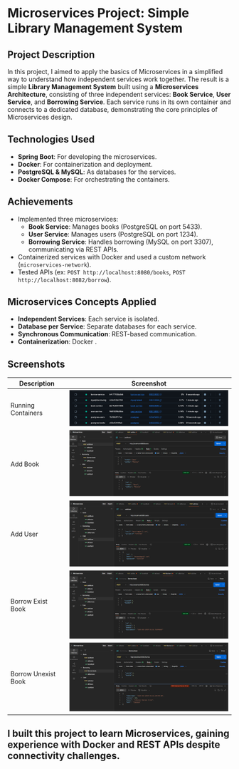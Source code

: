 # Microservices Project: Simple Library Management System 

## Project Description
In this project, I aimed to apply the basics of Microservices in a simplified way to understand how independent services work together. The result is a simple **Library Management System** built using a **Microservices Architecture**, consisting of three independent services: **Book Service**, **User Service**, and **Borrowing Service**. Each service runs in its own container and connects to a dedicated database, demonstrating the core principles of Microservices design.

## Technologies Used
- **Spring Boot**: For developing the microservices.
- **Docker**: For containerization and deployment.
- **PostgreSQL & MySQL**: As databases for the services.
- **Docker Compose**: For orchestrating the containers.

## Achievements
- Implemented three microservices:
  - **Book Service**: Manages books (PostgreSQL on port 5433).
  - **User Service**: Manages users (PostgreSQL on port 1234).
  - **Borrowing Service**: Handles borrowing (MySQL on port 3307), communicating via REST APIs.
- Containerized services with Docker and used a custom network (`microservices-network`).
- Tested APIs (ex: `POST http://localhost:8080/books`, `POST http://localhost:8082/borrow`).

## Microservices Concepts Applied
- **Independent Services**: Each service is isolated.
- **Database per Service**: Separate databases for each service.
- **Synchronous Communication**: REST-based communication.
- **Containerization**: Docker .


## Screenshots

| Description                  | Screenshot                                                                 |
|------------------------------|---------------------------------------------------------------------------|
| Running Containers           | <img src="Attachments/services&database-containers.png" width="500"/>     |
| Add Book                     | <img src="Attachments/add-book.png" width="500"/>                         |
| Add User                     | <img src="Attachments/add-user.png" width="500"/>                         |
| Borrow Exist Book            | <img src="Attachments/borrow-exist-book.png" width="500"/>                |
| Borrow Unexist Book          | <img src="Attachments/borrow-unexist-book.png" width="500"/>              |


##  I built this project to learn Microservices, gaining experience with Docker and REST APIs despite connectivity challenges.

